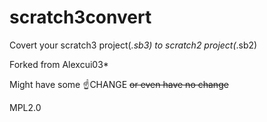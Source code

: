 # scratch3convert

Covert your scratch3 project(*.sb3) to scratch2 project(*.sb2)

Forked from Alexcui03*

Might have some ☝CHANGE ~~or even have no change~~

MPL2.0
